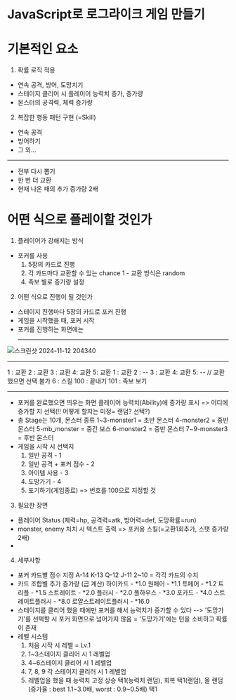 # JavaScript로 로그라이크 게임 만들기

# 기본적인 요소

1.  확률 로직 적용
- 연속 공격, 방어, 도망치기
- 스테이지 클리어 시 플레이어 능력치 증가, 증가량
- 몬스터의 공격력, 체력 증가량

2. 복잡한 행동 패턴 구현 (=Skill)
- 연속 공격
- 방어하기
- 그 외...

---

- 전부 다시 뽑기
- 한 번 더 교환
- 현재 나온 패의 추가 증가량 2배

# 어떤 식으로 플레이할 것인가
1. 플레이어가 강해지는 방식
- 포커를 사용
  1) 5장의 카드로 진행
  2) 각 카드마다 교환할 수 있는 chance 1 - 교환 방식은 random
  <!-- 3. 카드 모양 별로 서열 정해서 추가 배율 시스템 // 아직 고민중
     - ♠(1.5배) ♥(1.3배) ♣(1.1배) ◆(default=1.0) -->
  4) 족보 별로 증가량 설정

2. 어떤 식으로 진행이 될 것인가
- 스테이지 진행마다 5장의 카드로 포커 진행
- 게임을 시작했을 때, 포커 시작
- 포커를 진행하는 화면에는  
  *******************************************************************
![스크린샷 2024-11-12 204340](https://github.com/user-attachments/assets/6f98ce5a-1606-4f90-baf8-417118073eb2)
  *******************************************************************
  1 : 교환 2 : 교환 3 : 교환 4: 교환 5: 교환
  1 : 교환 2 : -- 3 : 교환 4: 교환 5: -- // 교환 했으면 선택 불가
  6 : 스킬  100 : 끝내기 101 : 족보 보기
  *******************************************************************
- 포커를 완료했으면 띄우는 화면
   플레이어 능력치(Ability)에 증가량 표시
   => 어디에 증가할 지 선택(!! 어떻게 할지는 미정= 랜덤? 선택?)
- 총 Stage는 10개,
  몬스터 종류 1~3-monster1 = 초반 몬스터
             4-monster2 = 중반 몬스터
             5-mb_monster = 중간 보스
             6-monster2 = 중반 몬스터
             7~9-monster3 = 후반 몬스터
- 게임을 시작 시 선택지
  1) 일반 공격 - 1
  2) 일반 공격 + 포커 점수 - 2
  3) 아이템 사용 - 3
  4) 도망가기 - 4
  5) 포기하기(게임종료) => 번호를 100으로 지정할 것

3. 필요한 장면
 - 플레이어 Status (체력=hp, 공격력=atk, 방어력=def, 도망확률=run)
 - monster, enemy 처치 시 텍스트 출력 => 포커용 스킬(=교환1회추가, 스탯 증가량 2배)
 - 

 4. 세부사항
  - 포커 카드별 점수 지정
    A-14 K-13 Q-12 J-11
    2~10 =  각각 카드의 수치
  - 카드 조합별 추가 증가량 (곱 계산)
    하이카드 - *1.0
    원페어 - *1.1
    투페어 - *1.2
    트리플 - *1.5
    스트레이트 - *2.0
    플러시 - *2.0
    풀하우스 - *3.0
    포카드 - *4.0
    스트레이트플러시 - *8.0
    로얄스트레이트플러시 - *16.0
  - 스테이지를 클리어 했을 때에만 포커를 해서 능력치가 증가할 수 있다
   --> '도망가기'를 선택할 시 포커 화면으로 넘어가지 않음 = '도망가기'에는 턴을 소비하고 확률이 존재
  - 레벨 시스템
    1) 처음 시작 시 레벨 = Lv.1
    2) 1~3스테이지 클리어 시 1 레벨업
    3) 4~6스테이지 클리어 시 1 레벨업
    4) 7, 8, 9 각 스테이지 클리러 시 1 레벨업
    5) 레벨업을 했을 때 능력치 고정 상승 택1(능력치 랜덤), 회복 택1(랜덤), 
       올 랜덤 (증가율 : best 1.1~3.0배, worst : 0.9~0.5배) 택1




